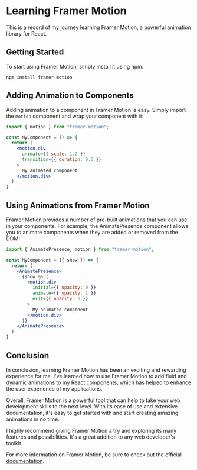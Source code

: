 # Learning Framer Motion

This is a record of my journey learning Framer Motion, a powerful animation library for React. 

## Getting Started

To start using Framer Motion, simply install it using npm:

```
npm install framer-motion
```


## Adding Animation to Components

Adding animation to a component in Framer Motion is easy. Simply import the `motion` component and wrap your component with it:

```jsx
import { motion } from "framer-motion";

const MyComponent = () => {
  return (
    <motion.div
      animate={{ scale: 1.2 }}
      transition={{ duration: 0.5 }}
    >
      My animated component
    </motion.div>
  )
}
```

## Using Animations from Framer Motion

Framer Motion provides a number of pre-built animations that you can use in your components. For example, the AnimatePresence component allows you to animate components when they are added or removed from the DOM:

```jsx
import { AnimatePresence, motion } from "framer-motion";

const MyComponent = ({ show }) => {
  return (
    <AnimatePresence>
      {show && (
        <motion.div
          initial={{ opacity: 0 }}
          animate={{ opacity: 1 }}
          exit={{ opacity: 0 }}
        >
          My animated component
        </motion.div>
      )}
    </AnimatePresence>
  )
}
```

## Conclusion

In conclusion, learning Framer Motion has been an exciting and rewarding experience for me. I've learned how to use Framer Motion to add fluid and dynamic animations to my React components, which has helped to enhance the user experience of my applications.

Overall, Framer Motion is a powerful tool that can help to take your web development skills to the next level. With its ease of use and extensive documentation, it's easy to get started with and start creating amazing animations in no time.

I highly recommend giving Framer Motion a try and exploring its many features and possibilities. It's a great addition to any web developer's toolkit.

For more information on Framer Motion, be sure to check out the official [documentation](https://www.framer.com/motion/).




